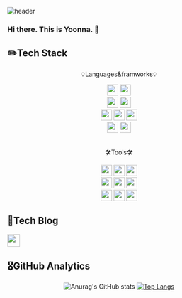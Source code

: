 <!--
**yoonnable/yoonnable** is a ✨ _special_ ✨ repository because its `README.md` (this file) appears on your GitHub profile.

Here are some ideas to get you started:

- 🔭 I’m currently working on ...
- 🌱 I’m currently learning ...
- 👯 I’m looking to collaborate on ...
- 🤔 I’m looking for help with ...
- 💬 Ask me about ...
- 📫 How to reach me: ...
- 😄 Pronouns: ...
- ⚡ Fun fact: ...
-->
![header](https://capsule-render.vercel.app/api?type=waving&color=gradient&customColorList=2&height=220&section=header&text=YOONNA&fontSize=55&animation=twinkling)

### Hi there. This is Yoonna. 👋

## ✏️Tech Stack
<p align="center">💡Languages&framworks💡</p>
<div align="center">
    <img src="https://img.shields.io/badge/Java-007396?style=flat&logo=Java&logoColor=white" height="25em"/>
    <img src="https://img.shields.io/badge/Spring-6DB33F?style=flat&logo=spring&logoColor=white"  height="25em"/>
</div>
<div align="center">
    <img src="https://img.shields.io/badge/MySQL-4479A1?style=flat&logo=mysql&logoColor=white"  height="25em"/>
    <img src="https://img.shields.io/badge/Oracle SQL-F80000?style=flat&logo=oracle&logoColor=white"  height="25em"/>
</div>
<div align="center">
    <img src="https://img.shields.io/badge/JavaScript-F7DF1E?style=flat&logo=javascript&logoColor=white"  height="25em"/>
    <img src="https://img.shields.io/badge/Vue.js-4FC08D?style=flat&logo=vuedotjs&logoColor=white"  height="25em"/>
    <img src="https://img.shields.io/badge/JQuery-0769AD?style=flat&logo=jquery&logoColor=white"  height="25em"/>
</div>
<div align="center">
    <img src="https://img.shields.io/badge/HTML5-E34F26?style=flat&logo=HTML5&logoColor=white"  height="25em"/>
    <img src="https://img.shields.io/badge/CSS3-1572B6?style=flat&logo=CSS3&logoColor=white"  height="25em"/>
</div>
</br>
<p align="center">🛠️Tools🛠️</p>
<div align="center">
    <img src="https://img.shields.io/badge/Tomcat-F8DC75?style=flat&logo=apachetomcat&logoColor=white"  height="25em"/>
    <img src="https://img.shields.io/badge/Gradle-02303A?style=flat&logo=gradle&logoColor=white"  height="25em"/>
    <img src="https://img.shields.io/badge/Maven-C71A36?style=flat&logo=apachemaven&logoColor=white"  height="25em"/>
</div>
<div align="center">
    <img src="https://img.shields.io/badge/Git-F05032?style=flat&logo=git&logoColor=white"  height="25em"/>
    <img src="https://img.shields.io/badge/Github-181717?style=flat&logo=github&logoColor=white"  height="25em"/>
    <img src="https://img.shields.io/badge/SVN-809CC9?style=flat&logo=subversion&logoColor=white"  height="25em"/>
</div>
<div align="center">
    <img src="https://img.shields.io/badge/IntelliJ IDEA-000000?style=flat&logo=intellijidea&logoColor=white"  height="25em"/>
    <img src="https://img.shields.io/badge/Eclips IDE-2C2255?style=flat&logo=eclipseide&logoColor=white"  height="25em"/>
    <img src="https://img.shields.io/badge/VScode-007ACC?style=flat&logo=visualstudiocode&logoColor=white"  height="25em"/>
</div>

## 🔎Tech Blog
<a href="https://yntech.tistory.com/" target="_blank">
    <img src="https://img.shields.io/badge/Blog-000000?style=flat&logo=tistory&logoColor=white" height="28em"/>
</a>

## 🎖️GitHub Analytics
<div align="center">

![Anurag's GitHub stats](https://github-readme-stats.vercel.app/api?username=yoonnable&show_icons=true&theme=rose_pine&include_all_commits=true&custom_title=GitHub%20States)
[![Top Langs](https://github-readme-stats.vercel.app/api/top-langs/?username=yoonnable&layout=compact&theme=rose_pine)](https://github.com/anuraghazra/github-readme-stats)
    
</div>
